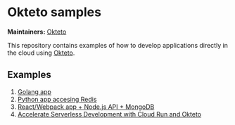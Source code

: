 # Okteto samples

**Maintainers:** [Okteto](https://github.com/okteto)

This repository contains examples of how to develop applications directly in the cloud using [Okteto](https://cloud.okteto.com).  

## Examples

1. [Golang app](math/README.md)
1. [Python app accesing Redis](vote/README.md)
1. [React/Webpack app + Node.js API + MongoDB](movies/README.md)
1. [Accelerate Serverless Development with Cloud Run and Okteto](cloud-run/README.md)

